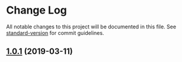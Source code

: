 # Change Log

All notable changes to this project will be documented in this file. See [standard-version](https://github.com/conventional-changelog/standard-version) for commit guidelines.

## [1.0.1](https://github.com/fitfab/fitfab-ui/compare/v1.0.0...v1.0.1) (2019-03-11)
